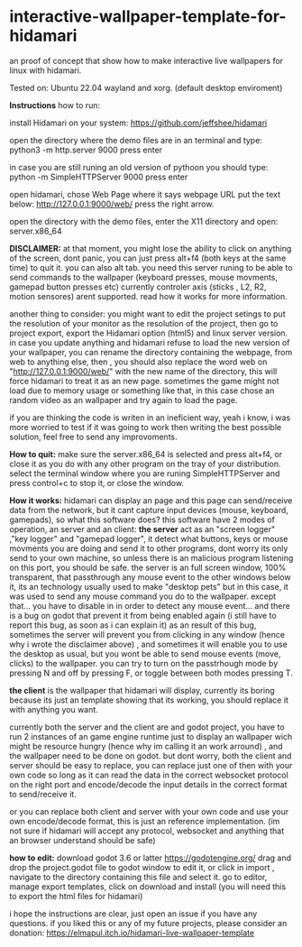 # interactive-wallpaper-template-for-hidamari
an proof of concept that show how to make interactive live wallpapers for linux with hidamari.

Tested on: Ubuntu 22.04 wayland and xorg.
(default desktop enviroment)

**Instructions**
how to run:

install Hidamari on your system:
https://github.com/jeffshee/hidamari


open the directory where the demo files are in an terminal and type:
python3 -m http.server 9000
press enter

in case you are still runing an old version of pythoon you should type:
python -m SimpleHTTPServer 9000
press enter

open hidamari, chose Web Page
where it says webpage URL put the text below:
http://127.0.0.1:9000/web/
press the right arrow.

open the directory with the demo files, enter the X11 directory  and open:
server.x86_64

**DISCLAIMER:**
at that moment, you might lose the ability to click on anything of the screen, dont panic, you can just press alt+f4 (both keys at the same time) to quit it.
you can also alt tab.
you need this server runing to be able to send commands to the wallpaper (keyboard presses, mouse movments, gamepad button presses etc)
currently controler axis (sticks , L2, R2, motion sensores) arent supported.
read how it works for more information.

another thing to consider: you might want to edit the project setings to put the resolution of your monitor as the resolution of the project, then go to project export, export the Hidamari option (html5) and linux server version.
in case you update anything and hidamari refuse to load the new version of your wallpaper, you can rename the directory containing the webpage, from web to anything else, then , you should also replace the word web on "http://127.0.0.1:9000/web/" with the new name of the directory, this will force hidamari to treat it as an new page.
sometimes the game might not load due to memory usage or something like that, in this case chose an random video as an wallpaper and try again to load the page.

if you are thinking the code is writen in an ineficient way, yeah i know, i was more worried to test if it was going to work then writing the best possible solution, feel free to send any improvoments.

**How to quit:**
make sure the server.x86_64 is selected and press alt+f4, or close it as you do with any other program on the tray of your distribution.
select the terminal window where you  are runing SimpleHTTPServer and press control+c to stop it, or close the window.

**How it works:**
hidamari can display an page and this page can send/receive data from the network, but it cant capture input devices (mouse, keyboard, gamepads), so what this software does?
this software have 2 modes of operation, an server and an client:
**the server**
 act as an "screen logger" ,"key logger" and "gamepad logger", it detect what buttons, keys or mouse movments you are doing and send it to other programs, dont worry its only send to your own machine, so unless there is an malicious program listening on this port, you should be safe.
 the server is an full screen window, 100% transparent, that passthrough any mouse event to the other windows below it, its an technology usually used to make "desktop pets" but in this case, it was used to send any mouse command you do to the wallpaper.
 except that... you have to disable in in order to detect any mouse event... and there is a bug on godot that prevent it from being enabled again (i still have to report this bug, as soon as i can explain it)
 as an result of this bug, sometimes the server will prevent you from clicking in any window (hence why i wrote the disclaimer above) , and sometimes it will enable you to use the desktop as usual, but you wont be able to send mouse events (move, clicks) to the wallpaper.
 you can try to turn on the passtrhough mode by pressing N and off by pressing F,  or toggle between both modes pressing T.
 

**the client**
is the wallpaper that hidamari will display, currently its boring because its just an template showing that its working, you should replace it with anything you want.



currently both the server and the client are and godot project, you have to run 2 instances of an game engine runtime just to display an wallpaper wich might be resource hungry (hence why im calling it an work arround) , and the wallpaper need to be done on godot.
but dont worry, both the client and server should be easy to replace, you can replace just one of then with your own code so long as it can read the data in the correct websocket protocol on the right port and encode/decode the input details in the correct format to send/receive it.

or you can replace both client and server with your own code and use your own encode/decode format, this is just an reference implementation.
(im not sure if hidamari will accept any protocol, websocket and anything that an browser understand should be safe)


**how to edit:**
download godot 3.6 or latter 
https://godotengine.org/
drag and drop the project.godot file to godot window to edit it, or click in import , navigate to the directory containing this file and select it.
go to editor, manage export templates, click on download and install (you will need this to export the html files for hidamari)



i hope the instructions are clear, just open an issue if you have any questions.
if you liked this or any of my future projects, please consider an donation:
https://elmapul.itch.io/hidamari-live-wallpaper-template



